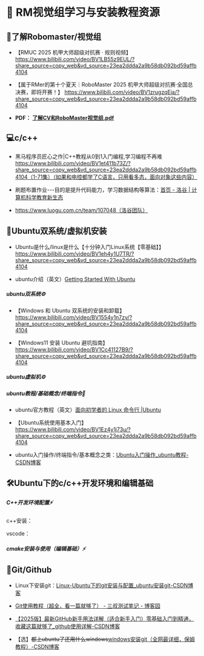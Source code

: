 #  📘 RM视觉组学习与安装教程资源



## 🎯了解Robomaster/视觉组

- 【RMUC 2025 机甲大师超级对抗赛 · 规则视频】 https://www.bilibili.com/video/BV1LB55z9EUL/?share_source=copy_web&vd_source=23ea2ddda2a9b58db092bd59affb4104


- 【属于RMer的第十个夏天｜RoboMaster 2025 机甲大师超级对抗赛·全国总决赛，即将开赛！】 https://www.bilibili.com/video/BV1zrugzqEja/?share_source=copy_web&vd_source=23ea2ddda2a9b58db092bd59affb4104


- **PDF： [了解CV和RoboMaster视觉组.pdf](./doc/了解CV和RoboMaster视觉组.pdf)** 



## 💻c/c++

- 黑马程序员匠心之作|C++教程从0到1入门编程,学习编程不再难 https://www.bilibili.com/video/BV1et411b73Z/?share_source=copy_web&vd_source=23ea2ddda2a9b58db092bd59affb4104（1-71集）（如果和电控都学了C语言，只用看多态，面向对象这些内容）




- 刷题布置作业---目的是提升代码能力，学习数据结构等算法：[首页 - 洛谷 | 计算机科学教育新生态](https://www.luogu.com.cn/)


- https://www.luogu.com.cn/team/107048（洛谷团队）



## 🐧Ubuntu双系统/虚拟机安装

- Ubuntu是什么/linux是什么【十分钟入门Linux系统【零基础】】 https://www.bilibili.com/video/BV1eh4y1U7TR/?share_source=copy_web&vd_source=23ea2ddda2a9b58db092bd59affb4104


- ubuntu介绍（英文）[Getting Started With Ubuntu](https://itsfoss.com/getting-started-with-ubuntu/?utm_source=chatgpt.com)




##### ubuntu双系统⚙️

- 【Windows 和 Ubuntu 双系统的安装和卸载】 https://www.bilibili.com/video/BV1554y1n7zv/?share_source=copy_web&vd_source=23ea2ddda2a9b58db092bd59affb4104


- 【Windows11 安装 Ubuntu 避坑指南】 https://www.bilibili.com/video/BV1Cc41127B9/?share_source=copy_web&vd_source=23ea2ddda2a9b58db092bd59affb4104


##### ubuntu虚拟机⚙️





##### ubuntu教程/基础概念/终端指令📖

- ubuntu官方教程（英文）[面向初学者的 Linux 命令行 |Ubuntu](https://ubuntu.com/tutorials/command-line-for-beginners?utm_source=chatgpt.com#1-overview)


- 【Ubuntu系统使用基本入门】 https://www.bilibili.com/video/BV1Ez4y1j73u/?share_source=copy_web&vd_source=23ea2ddda2a9b58db092bd59affb4104


- ubuntu入门操作/终端指令/基本概念之类：[Ubuntu入门操作_ubuntu教程-CSDN博客](https://blog.csdn.net/2301_78772787/article/details/144197843?ops_request_misc=&request_id=&biz_id=102&utm_term=ubuntu教程&utm_medium=distribute.pc_search_result.none-task-blog-2~all~sobaiduweb~default-0-144197843.142^v102^pc_search_result_base3&spm=1018.2226.3001.4187)




## 🛠️Ubuntu下的c/c++开发环境和编辑基础

##### C++开发环境配置⚡

c++安装：

vscode：

##### cmake安装与使用（编辑基础）⚡



## 🔧Git/Github

- Linux下安装git：[Linux-Ubuntu下的git安装与配置_ubuntu安装git-CSDN博客](https://blog.csdn.net/blackcat0_0/article/details/147378341?ops_request_misc=elastic_search_misc&request_id=c25cdbac5a6b01a729d02b119ec9f3ab&biz_id=0&utm_medium=distribute.pc_search_result.none-task-blog-2~all~sobaiduend~default-2-147378341-null-null.142^v102^pc_search_result_base3&utm_term=ubuntu下安装git&spm=1018.2226.3001.4187)


- [Git使用教程（超全，看一篇就够了） - 三叔测试笔记 - 博客园](https://www.cnblogs.com/upstudy/p/15870787.html?utm_source=chatgpt.com)

- [【2025版】最新GitHub新手用法详解（适合新手入门）零基础入门到精通，收藏这篇就够了_github使用详解-CSDN博客](https://blog.csdn.net/bdfcfff77fa/article/details/145791820?ops_request_misc=elastic_search_misc&request_id=ec2331bbedf18b0070e7d5d3e6643a3c&biz_id=0&utm_medium=distribute.pc_search_result.none-task-blog-2~all~top_positive~default-1-145791820-null-null.142^v102^pc_search_result_base3&utm_term=github使用教程&spm=1018.2226.3001.4187)

- 【选】~~都上ubuntu了还用什么windows~~[windows安装git（全网最详细，保姆教程）-CSDN博客](https://blog.csdn.net/weixin_42242910/article/details/136297201)











